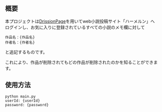 ## 概要

本プロジェクトは[DrissionPage](https://github.com/g1879/DrissionPage)を用いてweb小説投稿サイト「ハーメルン」へログインし、お気に入りに登録されているすべての小説のメモ欄に対して
```
作品名：{作品名}
作者名：{作者名}
```
と追記するものです。

これにより、作品が削除されてもどの作品が削除されたのかを知ることができます。

## 使用方法

```
python main.py
userId: {userId}
password: {password}
```
